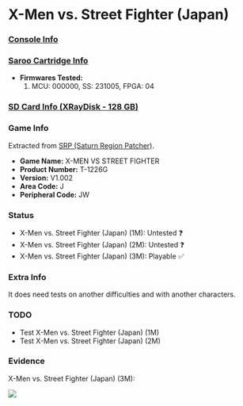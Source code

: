 # X-Men vs. Street Fighter (Japan)

### [Console Info](../../../../../Info/Consoles/VA13/README.md)

### [Saroo Cartridge Info](../../../../../Info/Cartridges/RetroGameParadiseStore/1.32F/README.md)

- <b>Firmwares Tested:</b>
  1. MCU: 000000, SS: 231005, FPGA: 04

### [SD Card Info (XRayDisk - 128 GB)](../../../../../Info/SdCards/XRayDisk/128GB/fat32/README.md)

### Game Info

Extracted from [SRP (Saturn Region Patcher)](https://segaxtreme.net/resources/saturn-region-patcher.81/download).

- <b>Game Name:</b> X-MEN VS STREET FIGHTER
- <b>Product Number:</b> T-1226G
- <b>Version:</b> V1.002
- <b>Area Code:</b> J
- <b>Peripheral Code:</b> JW

### Status

- X-Men vs. Street Fighter (Japan) (1M): Untested :question:
- X-Men vs. Street Fighter (Japan) (2M): Untested :question:
- X-Men vs. Street Fighter (Japan) (3M): Playable :white_check_mark:

### Extra Info

It does need tests on another difficulties and with another characters.

### TODO

- Test X-Men vs. Street Fighter (Japan) (1M)
- Test X-Men vs. Street Fighter (Japan) (2M)

### Evidence

X-Men vs. Street Fighter (Japan) (3M):

[![](https://img.youtube.com/vi/PxfKfiRbqGQ/0.jpg)](https://www.youtube.com/watch?v=PxfKfiRbqGQ)
